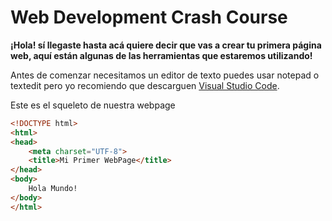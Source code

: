 # Web Development Crash Course

**¡Hola! sí llegaste hasta acá quiere decir que vas a crear tu primera página web, aquí están algunas de las herramientas que estaremos utilizando!**

Antes de comenzar necesitamos un editor de texto puedes usar notepad o textedit pero yo recomiendo que descarguen [Visual Studio Code](https://code.visualstudio.com/download).

Este es el squeleto de nuestra webpage
```html
<!DOCTYPE html>
<html>
<head>
    <meta charset="UTF-8">
    <title>Mi Primer WebPage</title>
</head>
<body>
    Hola Mundo!
</body>
</html>
```
